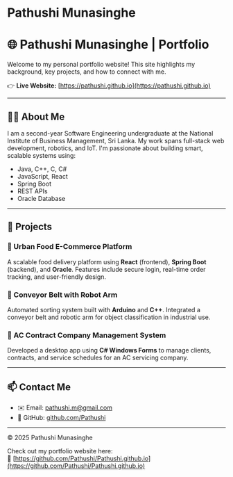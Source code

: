 # Pathushi Munasinghe

# 🌐 Pathushi Munasinghe | Portfolio

Welcome to my personal portfolio website! This site highlights my background, key projects, and how to connect with me.

👉 **Live Website:** [https://pathushi.github.io](https://pathushi.github.io)

---

## 👩‍💻 About Me

I am a second-year Software Engineering undergraduate at the National Institute of Business Management, Sri Lanka. My work spans full-stack web development, robotics, and IoT. I'm passionate about building smart, scalable systems using:

- Java, C++, C, C#
- JavaScript, React
- Spring Boot
- REST APIs
- Oracle Database

---

## 🚀 Projects

### 🌱 Urban Food E-Commerce Platform
A scalable food delivery platform using **React** (frontend), **Spring Boot** (backend), and **Oracle**. Features include secure login, real-time order tracking, and user-friendly design.

### 🤖 Conveyor Belt with Robot Arm
Automated sorting system built with **Arduino** and **C++**. Integrated a conveyor belt and robotic arm for object classification in industrial use.

### 🧊 AC Contract Company Management System
Developed a desktop app using **C# Windows Forms** to manage clients, contracts, and service schedules for an AC servicing company.

---

## 📫 Contact Me

- ✉️ Email: [pathushi.m@gmail.com](mailto:pathushi.m@gmail.com)  
- 🐙 GitHub: [github.com/Pathushi](https://github.com/Pathushi)

---

© 2025 Pathushi Munasinghe

Check out my portfolio website here:  
🔗 [https://github.com/Pathushi/Pathushi.github.io](https://github.com/Pathushi/Pathushi.github.io)
